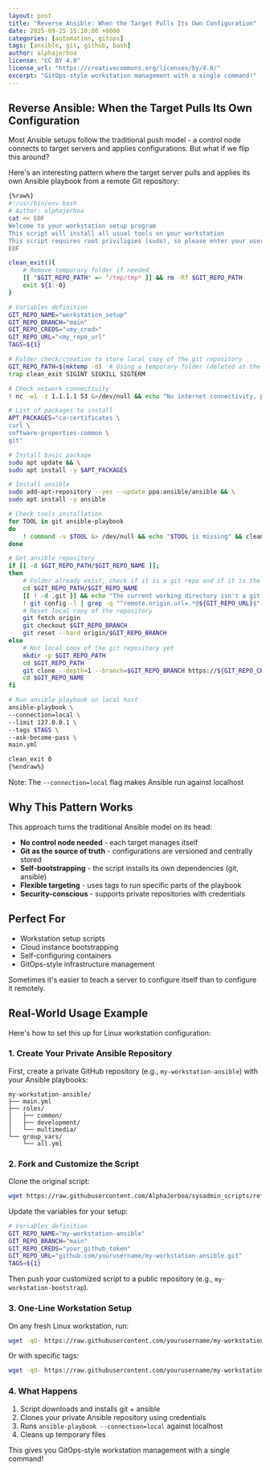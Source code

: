 ```yaml
---
layout: post
title: "Reverse Ansible: When the Target Pulls Its Own Configuration"
date: 2025-09-25 15:10:00 +0000
categories: [automation, gitops]
tags: [ansible, git, github, bash]
author: alphajerboa
license: "CC BY 4.0"
license_url: "https://creativecommons.org/licenses/by/4.0/"
excerpt: "GitOps-style workstation management with a single command!"
---
```


## Reverse Ansible: When the Target Pulls Its Own Configuration

Most Ansible setups follow the traditional push model - a control node connects to target servers and applies configurations. But what if we flip this around?

Here's an interesting pattern where the target server pulls and applies its own Ansible playbook from a remote Git repository:

```bash
{%raw%}
#!/usr/bin/env bash
# Author: alphajerboa
cat << EOF
Welcome to your workstation setup program
This script will install all usual tools on your workstation
This script requires root priviligies (sudo), so please enter your user password when prompted (sudo, become)
EOF

clean_exit(){
    # Remove temporary folder if needed
    [[ "$GIT_REPO_PATH" =~ ^/tmp/tmp* ]] && rm -Rf $GIT_REPO_PATH
    exit ${1:-0}
}

# Variables definition
GIT_REPO_NAME="workstation_setup"
GIT_REPO_BRANCH="main"
GIT_REPO_CREDS="<my_cred>"
GIT_REPO_URL="<my_repo_url"
TAGS=${1}

# Folder check/creation to store local copy of the git repository
GIT_REPO_PATH=$(mktemp -d)  # Using a temporary folder (deleted at the end of the script)
trap clean_exit SIGINT SIGKILL SIGTERM

# Check network connectivity
! nc -w1 -z 1.1.1.1 53 &>/dev/null && echo "No internet connectivity, please check your network configuration (IP+DNS)" && clean_exit 1

# List of packages to install
APT_PACKAGES="ca-certificates \
curl \
software-properties-common \
git"

# Install basic package
sudo apt update && \
sudo apt install -y $APT_PACKAGES

# Install ansible
sudo add-apt-repository --yes --update ppa:ansible/ansible && \
sudo apt install -y ansible

# Check tools installation
for TOOL in git ansible-playbook
do
    ! command -v $TOOL &> /dev/null && echo "$TOOL is missing" && clean_exit 1
done

# Get ansible repository
if [[ -d $GIT_REPO_PATH/$GIT_REPO_NAME ]];
then
    # Folder already exist, check if it is a git repo and if it is the good repo
    cd $GIT_REPO_PATH/$GIT_REPO_NAME
    [[ ! -d .git ]] && echo "The current working directory isn't a git repository" && clean_exit 1
    ! git config -l | grep -q "^remote.origin.url=.*@${GIT_REPO_URL}$" && echo "The current working directory is not a copy of the github repository $GIT_REPO_NAME" && clean_exit 1
    # Reset local copy of the repository
    git fetch origin
    git checkout $GIT_REPO_BRANCH
    git reset --hard origin/$GIT_REPO_BRANCH
else
    # Not local copy of the git repository yet
    mkdir -p $GIT_REPO_PATH
    cd $GIT_REPO_PATH
    git clone --depth=1 --branch=$GIT_REPO_BRANCH https://${GIT_REPO_CREDS}@${GIT_REPO_URL} $GIT_REPO_NAME
    cd $GIT_REPO_NAME
fi

# Run ansible playbook on local host
ansible-playbook \
--connection=local \
--limit 127.0.0.1 \
--tags $TAGS \
--ask-become-pass \
main.yml

clean_exit 0
{%endraw%}
```

Note: The `--connection=local` flag makes Ansible run against localhost

## Why This Pattern Works

This approach turns the traditional Ansible model on its head:

- **No control node needed** - each target manages itself
- **Git as the source of truth** - configurations are versioned and centrally stored
- **Self-bootstrapping** - the script installs its own dependencies (git, ansible)
- **Flexible targeting** - uses tags to run specific parts of the playbook
- **Security-conscious** - supports private repositories with credentials

## Perfect For

- Workstation setup scripts
- Cloud instance bootstrapping
- Self-configuring containers
- GitOps-style infrastructure management

Sometimes it's easier to teach a server to configure itself than to configure it remotely. 


## Real-World Usage Example

Here's how to set this up for Linux workstation configuration:

### 1. Create Your Private Ansible Repository

First, create a private GitHub repository (e.g., `my-workstation-ansible`) with your Ansible playbooks:

```
my-workstation-ansible/
├── main.yml
├── roles/
│   ├── common/
│   ├── development/
│   └── multimedia/
└── group_vars/
    └── all.yml
```

### 2. Fork and Customize the Script

Clone the original script:
```bash
wget https://raw.githubusercontent.com/AlphaJerboa/sysadmin_scripts/refs/heads/main/run_ansible_playbook_locally.sh
```

Update the variables for your setup:
```bash
# Variables definition
GIT_REPO_NAME="my-workstation-ansible"
GIT_REPO_BRANCH="main"
GIT_REPO_CREDS="your_github_token"
GIT_REPO_URL="github.com/yourusername/my-workstation-ansible.git"
TAGS=${1}
```

Then push your customized script to a public repository (e.g., `my-workstation-bootstrap`).

### 3. One-Line Workstation Setup

On any fresh Linux workstation, run:
```bash
wget -qO- https://raw.githubusercontent.com/yourusername/my-workstation-bootstrap/refs/heads/main/run_ansible_playbook_locally.sh | bash
```

Or with specific tags:
```bash
wget -qO- https://raw.githubusercontent.com/yourusername/my-workstation-bootstrap/refs/heads/main/run_ansible_playbook_locally.sh | bash -s development
```

### 4. What Happens

1. Script downloads and installs git + ansible
2. Clones your private Ansible repository using credentials
3. Runs `ansible-playbook --connection=local` against localhost
4. Cleans up temporary files

This gives you GitOps-style workstation management with a single command!
